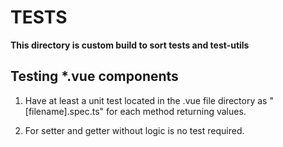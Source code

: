 # TESTS

**This directory is custom build to sort tests and test-utils**

## Testing *.vue components
1. Have at least a unit test located in the .vue file directory as
"[filename].spec.ts" for each method returning values.

2. For setter and getter without logic is no test required.
